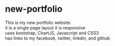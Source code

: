 # new-portfolio

This is my new portfolio website.<br>
it is a single page layout it is responsive <br>
uses bootstrap, ChartJS, Javascript and CSS3 <br>
has links to my facebook, twitter, linkdin, and github
